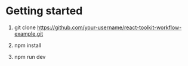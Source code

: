 # Getting started

1. git clone https://github.com/your-username/react-toolkit-workflow-example.git  


2. npm install


3. npm run dev
